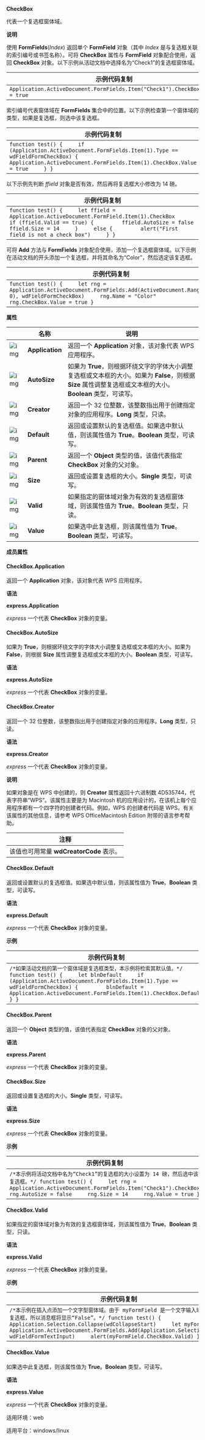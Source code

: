 **CheckBox** 



代表一个复选框窗体域。

**说明**

使用 **FormFields**(*Index*) 返回单个 **FormField** 对象（其中 *Index* 是与复选框关联的索引编号或书签名称）。可将 **CheckBox** 属性与 **FormField** 对象配合使用，返回 **CheckBox** 对象。以下示例从活动文档中选择名为“Check1”的复选框窗体域。

| 示例代码复制                                                 |
| ------------------------------------------------------------ |
| `Application.ActiveDocument.FormFields.Item("Check1").CheckBox.Value = true` |

索引编号代表窗体域在 **FormFields** 集合中的位置。以下示例检查第一个窗体域的类型，如果是复选框，则选中该复选框。

| 示例代码复制                                                 |
| ------------------------------------------------------------ |
| `function test() {     if (Application.ActiveDocument.FormFields.Item(1).Type == wdFieldFormCheckBox) {         Application.ActiveDocument.FormFields.Item(1).CheckBox.Value = true     } }` |

以下示例先判断 *ffield* 对象是否有效，然后再将复选框大小修改为 14 磅。

| 示例代码复制                                                 |
| ------------------------------------------------------------ |
| `function test() {     let ffield = Application.ActiveDocument.FormField.Item(1).CheckBox     if (ffield.Valid == true) {         ffield.AutoSize = false         ffield.Size = 14     }     else {         alert("First field is not a check box")     } }` |

可将 **Add** 方法与 **FormFields** 对象配合使用，添加一个复选框窗体域。以下示例在活动文档的开头添加一个复选框，并将其命名为“Color”，然后选定该复选框。

| 示例代码复制                                                 |
| ------------------------------------------------------------ |
| `function test() {     let rng = Application.ActiveDocument.FormFields.Add(ActiveDocument.Range(0, 0), wdFieldFormCheckBox)     rng.Name = "Color"     rng.CheckBox.Value = true }` |

**属性**

|                                                              | 名称            | 说明                                                         |
| ------------------------------------------------------------ | --------------- | ------------------------------------------------------------ |
| ![img](https://qn.cache.wpscdn.cn/encs/doc/office_v19/gif/properties.gif) | **Application** | 返回一个 **Application** 对象，该对象代表 WPS 应用程序。     |
| ![img](https://qn.cache.wpscdn.cn/encs/doc/office_v19/gif/properties.gif) | **AutoSize**    | 如果为 **True**，则根据环绕文字的字体大小调整复选框或文本框的大小。如果为 **False**，则根据 **Size** 属性调整复选框或文本框的大小。**Boolean** 类型，可读写。 |
| ![img](https://qn.cache.wpscdn.cn/encs/doc/office_v19/gif/properties.gif) | **Creator**     | 返回一个 32 位整数，该整数指出用于创建指定对象的应用程序。**Long** 类型，只读。 |
| ![img](https://qn.cache.wpscdn.cn/encs/doc/office_v19/gif/properties.gif) | **Default**     | 返回或设置默认的复选框值。如果选中默认值，则该属性值为 **True**。**Boolean** 类型，可读写。 |
| ![img](https://qn.cache.wpscdn.cn/encs/doc/office_v19/gif/properties.gif) | **Parent**      | 返回一个 **Object** 类型的值，该值代表指定 **CheckBox** 对象的父对象。 |
| ![img](https://qn.cache.wpscdn.cn/encs/doc/office_v19/gif/properties.gif) | **Size**        | 返回或设置复选框的大小。**Single** 类型，可读写。            |
| ![img](https://qn.cache.wpscdn.cn/encs/doc/office_v19/gif/properties.gif) | **Valid**       | 如果指定的窗体域对象为有效的复选框窗体域，则该属性值为 **True**。**Boolean** 类型，只读。 |
| ![img](https://qn.cache.wpscdn.cn/encs/doc/office_v19/gif/properties.gif) | **Value**       | 如果选中此复选框，则该属性值为 **True**。**Boolean** 类型，可读写。 |

**成员属性**

#### **CheckBox.Application**

返回一个 **Application** 对象，该对象代表 WPS 应用程序。

**语法**

**express.Application**

*express*   一个代表 **CheckBox** 对象的变量。

#### **CheckBox.AutoSize**

如果为 **True**，则根据环绕文字的字体大小调整复选框或文本框的大小。如果为 **False**，则根据 **Size** 属性调整复选框或文本框的大小。**Boolean** 类型，可读写。

**语法**

**express.AutoSize**

*express*   一个代表 **CheckBox** 对象的变量。

#### **CheckBox.Creator**

返回一个 32 位整数，该整数指出用于创建指定对象的应用程序。**Long** 类型，只读。

**语法**

**express.Creator**

*express*   一个代表 **CheckBox** 对象的变量。

**说明**

如果对象是在 WPS 中创建的，则 **Creator** 属性返回十六进制数 4D535744，代表字符串“WPS”。该属性主要是为 Macintosh 机的应用设计的，在该机上每个应用程序都有一个四字符的创建者代码。例如，WPS 的创建者代码是 WPS。有关该属性的其他信息，请参考 WPS OfficeMacintosh Edition 附带的语言参考帮助。

| 注释                                    |
| --------------------------------------- |
| 该值也可用常量 **wdCreatorCode** 表示。 |

#### **CheckBox.Default**

返回或设置默认的复选框值。如果选中默认值，则该属性值为 **True**。**Boolean** 类型，可读写。

**语法**

**express.Default**

*express*   一个代表 **CheckBox** 对象的变量。

**示例**

| 示例代码复制                                                 |
| ------------------------------------------------------------ |
| `/*如果活动文档的第一个窗体域是复选框类型，本示例将检索其默认值。*/ function test() {     let blnDefault     if (Application.ActiveDocument.FormFields.Item(1).Type == wdFieldFormCheckBox) {         blnDefault = Application.ActiveDocument.FormFields.Item(1).CheckBox.Default     } }` |

#### **CheckBox.Parent**

返回一个 **Object** 类型的值，该值代表指定 **CheckBox** 对象的父对象。

**语法**

**express.Parent**

*express*   一个代表 **CheckBox** 对象的变量。

#### **CheckBox.Size**

返回或设置复选框的大小。**Single** 类型，可读写。

**语法**

**express.Size**

*express*   一个代表 **CheckBox** 对象的变量。

**示例**

| 示例代码复制                                                 |
| ------------------------------------------------------------ |
| `/*本示例将活动文档中名为“Check1”的复选框的大小设置为 14 磅，然后选中该复选框。*/ function test() {     let rng = Application.ActiveDocument.FormFields.Item("Check1").CheckBox     rng.AutoSize = false     rng.Size = 14     rng.Value = true }` |

#### **CheckBox.Valid**

如果指定的窗体域对象为有效的复选框窗体域，则该属性值为 **True**。**Boolean** 类型，只读。

**语法**

**express.Valid**

*express*   一个代表 **CheckBox** 对象的变量。

**示例**

| 示例代码复制                                                 |
| ------------------------------------------------------------ |
| `/*本示例在插入点添加一个文字型窗体域。由于 myFormField 是一个文字输入域而不是一个复选框，所以消息框将显示“False”。*/ function test() {     Application.Selection.Collapse(wdCollapseStart)     let myFormField = Application.ActiveDocument.FormFields.Add(Application.Selection.Range, wdFieldFormTextInput)     alert(myFormField.CheckBox.Valid) }` |

#### **CheckBox.Value**

如果选中此复选框，则该属性值为 **True**。**Boolean** 类型，可读写。

**语法**

**express.Value**

*express*   一个代表 **CheckBox** 对象的变量。

适用环境：web

适用平台：windows/linux
